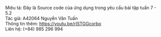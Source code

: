 Miêu tả: Đây là Source code của ứng dụng trong yêu cầu bài tập tuần 7 - 5.2  
Tác giả: A42064 Nguyễn Văn Tuấn  
Thông tin thêm: https://youtu.be/rISTGGcorbo  
Liên hệ: (+84) 985 296 994  
